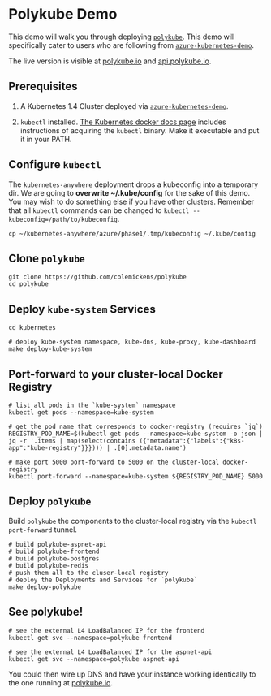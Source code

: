 # Polykube Demo
  This demo will walk you through deploying [`polykube`](https://github.com/colemickens/polykube).
  This demo will specifically cater to users who are following from [`azure-kubernetes-demo`](https://github.com/colemickens/azure-kubernetes-demo).

  The live version is visible at [polykube.io](http://polykube.io) 
  and [api.polykube.io](http://api.polykube.io/counter).

## Prerequisites

  1. A Kubernetes 1.4 Cluster deployed via [`azure-kubernetes-demo`](https://github.com/colemickens/azure-kubernetes-demo).

  2. `kubectl` installed. [The Kubernetes docker docs page](http://kubernetes.io/docs/getting-started-guides/docker/)
     includes instructions of acquiring the `kubectl` binary. Make it executable
     and put it in your PATH.

## Configure `kubectl`

  The `kubernetes-anywhere` deployment drops a kubeconfig into a temporary dir. 
  We are going to **overwrite ~/.kube/config** for the sake of this demo. You may
  wish to do something else if you have other clusters. Remember that all 
  `kubectl` commands can be changed to `kubectl --kubeconfig=/path/to/kubeconfig`.

  ```shell
  cp ~/kubernetes-anywhere/azure/phase1/.tmp/kubeconfig ~/.kube/config
  ```

## Clone `polykube`

  ```shell
  git clone https://github.com/colemickens/polykube
  cd polykube
  ```

## Deploy `kube-system` Services

  ```shell
  cd kubernetes

  # deploy kube-system namespace, kube-dns, kube-proxy, kube-dashboard
  make deploy-kube-system
  ```

## Port-forward to your cluster-local Docker Registry

  ```shell
  # list all pods in the `kube-system` namespace
  kubectl get pods --namespace=kube-system

  # get the pod name that corresponds to docker-registry (requires `jq`)
  REGISTRY_POD_NAME=$(kubectl get pods --namespace=kube-system -o json | jq -r '.items | map(select(contains ({"metadata":{"labels":{"k8s-app":"kube-registry"}}}))) | .[0].metadata.name')

  # make port 5000 port-forward to 5000 on the cluster-local docker-registry
  kubectl port-forward --namespace=kube-system ${REGISTRY_POD_NAME} 5000
  ```

## Deploy `polykube` 

  Build `polykube` the components to the cluster-local registry via the 
  `kubectl port-forward` tunnel.

  ```shell
  # build polykube-aspnet-api
  # build polykube-frontend
  # build polykube-postgres
  # build polykube-redis
  # push them all to the cluser-local registry
  # deploy the Deployments and Services for `polykube`
  make deploy-polykube
  ```

## See polykube!

  ```shell
  # see the external L4 LoadBalanced IP for the frontend
  kubectl get svc --namespace=polykube frontend
  
  # see the external L4 LoadBalanced IP for the aspnet-api
  kubectl get svc --namespace=polykube aspnet-api
  ```

  You could then wire up DNS and have your instance working identically to the 
  one running at [polykube.io](http://polykube.io).